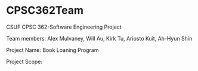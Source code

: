 # CPSC362Team
CSUF CPSC 362-Software Engineering Project

Team members:
	Alex Mulvaney,
	Will Au,
	Kirk Tu,
	Ariosto Kuit,
	Ah-Hyun Shin
	
Project Name: Book Loaning Program

Project Scope:

